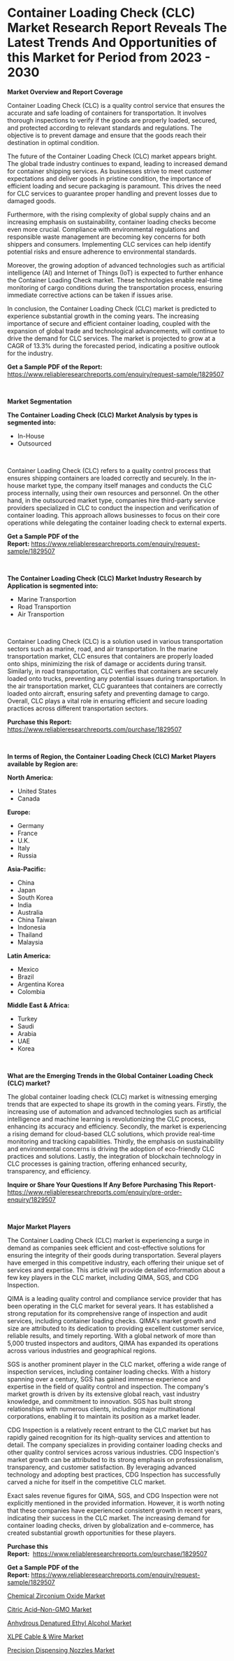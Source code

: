 <p><h1>Container Loading Check (CLC) Market Research Report Reveals The Latest Trends And Opportunities of this Market for Period from 2023 - 2030</h1></p><p><strong>Market Overview and Report Coverage</strong></p>
<p><p>Container Loading Check (CLC) is a quality control service that ensures the accurate and safe loading of containers for transportation. It involves thorough inspections to verify if the goods are properly loaded, secured, and protected according to relevant standards and regulations. The objective is to prevent damage and ensure that the goods reach their destination in optimal condition.</p><p>The future of the Container Loading Check (CLC) market appears bright. The global trade industry continues to expand, leading to increased demand for container shipping services. As businesses strive to meet customer expectations and deliver goods in pristine condition, the importance of efficient loading and secure packaging is paramount. This drives the need for CLC services to guarantee proper handling and prevent losses due to damaged goods.</p><p>Furthermore, with the rising complexity of global supply chains and an increasing emphasis on sustainability, container loading checks become even more crucial. Compliance with environmental regulations and responsible waste management are becoming key concerns for both shippers and consumers. Implementing CLC services can help identify potential risks and ensure adherence to environmental standards.</p><p>Moreover, the growing adoption of advanced technologies such as artificial intelligence (AI) and Internet of Things (IoT) is expected to further enhance the Container Loading Check market. These technologies enable real-time monitoring of cargo conditions during the transportation process, ensuring immediate corrective actions can be taken if issues arise.</p><p>In conclusion, the Container Loading Check (CLC) market is predicted to experience substantial growth in the coming years. The increasing importance of secure and efficient container loading, coupled with the expansion of global trade and technological advancements, will continue to drive the demand for CLC services. The market is projected to grow at a CAGR of 13.3% during the forecasted period, indicating a positive outlook for the industry.</p></p>
<p><strong>Get a Sample PDF of the Report:</strong> <a href="https://www.reliableresearchreports.com/enquiry/request-sample/1829507">https://www.reliableresearchreports.com/enquiry/request-sample/1829507</a></p>
<p>&nbsp;</p>
<p><strong>Market Segmentation</strong></p>
<p><strong>The Container Loading Check (CLC) Market Analysis by types is segmented into:</strong></p>
<p><ul><li>In-House</li><li>Outsourced</li></ul></p>
<p>&nbsp;</p>
<p><p>Container Loading Check (CLC) refers to a quality control process that ensures shipping containers are loaded correctly and securely. In the in-house market type, the company itself manages and conducts the CLC process internally, using their own resources and personnel. On the other hand, in the outsourced market type, companies hire third-party service providers specialized in CLC to conduct the inspection and verification of container loading. This approach allows businesses to focus on their core operations while delegating the container loading check to external experts.</p></p>
<p><strong>Get a Sample PDF of the Report:</strong>&nbsp;<a href="https://www.reliableresearchreports.com/enquiry/request-sample/1829507">https://www.reliableresearchreports.com/enquiry/request-sample/1829507</a></p>
<p>&nbsp;</p>
<p><strong>The Container Loading Check (CLC) Market Industry Research by Application is segmented into:</strong></p>
<p><ul><li>Marine Transportion</li><li>Road Transportion</li><li>Air Transportion</li></ul></p>
<p>&nbsp;</p>
<p><p>Container Loading Check (CLC) is a solution used in various transportation sectors such as marine, road, and air transportation. In the marine transportation market, CLC ensures that containers are properly loaded onto ships, minimizing the risk of damage or accidents during transit. Similarly, in road transportation, CLC verifies that containers are securely loaded onto trucks, preventing any potential issues during transportation. In the air transportation market, CLC guarantees that containers are correctly loaded onto aircraft, ensuring safety and preventing damage to cargo. Overall, CLC plays a vital role in ensuring efficient and secure loading practices across different transportation sectors.</p></p>
<p><strong>Purchase this Report:</strong>&nbsp; <a href="https://www.reliableresearchreports.com/purchase/1829507">https://www.reliableresearchreports.com/purchase/1829507</a></p>
<p>&nbsp;</p>
<p><strong>In terms of Region, the Container Loading Check (CLC) Market Players available by Region are:</strong></p>
<p>
    <p> <strong> North America: </strong>
        <ul>
            <li>United States</li>
            <li>Canada</li>
        </ul>
        </p> 
    <p> <strong> Europe: </strong>
        <ul>
            <li>Germany</li>
            <li>France</li>
            <li>U.K.</li>
            <li>Italy</li>
            <li>Russia</li>
        </ul>
        </p> 
    <p> <strong> Asia-Pacific: </strong>
        <ul>
            <li>China</li>
            <li>Japan</li>
            <li>South Korea</li>
            <li>India</li>
            <li>Australia</li>
            <li>China Taiwan</li>
            <li>Indonesia</li>
            <li>Thailand</li>
            <li>Malaysia</li>
        </ul>
        </p> 
    <p> <strong> Latin America: </strong>
        <ul>
            <li>Mexico</li>
            <li>Brazil</li>
            <li>Argentina Korea</li>
            <li>Colombia</li>
        </ul>
        </p> 
    <p> <strong> Middle East & Africa: </strong>
        <ul>
            <li>Turkey</li>
            <li>Saudi</li>
            <li>Arabia</li>
            <li>UAE</li>
            <li>Korea</li>
        </ul>
    </p>
    </p>
<p>&nbsp;</p>
<p><strong>What are the Emerging Trends in the Global Container Loading Check (CLC) market?</strong></p>
<p><p>The global container loading check (CLC) market is witnessing emerging trends that are expected to shape its growth in the coming years. Firstly, the increasing use of automation and advanced technologies such as artificial intelligence and machine learning is revolutionizing the CLC process, enhancing its accuracy and efficiency. Secondly, the market is experiencing a rising demand for cloud-based CLC solutions, which provide real-time monitoring and tracking capabilities. Thirdly, the emphasis on sustainability and environmental concerns is driving the adoption of eco-friendly CLC practices and solutions. Lastly, the integration of blockchain technology in CLC processes is gaining traction, offering enhanced security, transparency, and efficiency.</p></p>
<p><strong>Inquire or Share Your Questions If Any Before Purchasing This Report</strong>- <a href="https://www.reliableresearchreports.com/enquiry/pre-order-enquiry/1829507">https://www.reliableresearchreports.com/enquiry/pre-order-enquiry/1829507</a></p>
<p>&nbsp;</p>
<p><strong>Major Market Players</strong></p>
<p><p>The Container Loading Check (CLC) market is experiencing a surge in demand as companies seek efficient and cost-effective solutions for ensuring the integrity of their goods during transportation. Several players have emerged in this competitive industry, each offering their unique set of services and expertise. This article will provide detailed information about a few key players in the CLC market, including QIMA, SGS, and CDG Inspection.</p><p>QIMA is a leading quality control and compliance service provider that has been operating in the CLC market for several years. It has established a strong reputation for its comprehensive range of inspection and audit services, including container loading checks. QIMA's market growth and size are attributed to its dedication to providing excellent customer service, reliable results, and timely reporting. With a global network of more than 5,000 trusted inspectors and auditors, QIMA has expanded its operations across various industries and geographical regions.</p><p>SGS is another prominent player in the CLC market, offering a wide range of inspection services, including container loading checks. With a history spanning over a century, SGS has gained immense experience and expertise in the field of quality control and inspection. The company's market growth is driven by its extensive global reach, vast industry knowledge, and commitment to innovation. SGS has built strong relationships with numerous clients, including major multinational corporations, enabling it to maintain its position as a market leader.</p><p>CDG Inspection is a relatively recent entrant to the CLC market but has rapidly gained recognition for its high-quality services and attention to detail. The company specializes in providing container loading checks and other quality control services across various industries. CDG Inspection's market growth can be attributed to its strong emphasis on professionalism, transparency, and customer satisfaction. By leveraging advanced technology and adopting best practices, CDG Inspection has successfully carved a niche for itself in the competitive CLC market.</p><p>Exact sales revenue figures for QIMA, SGS, and CDG Inspection were not explicitly mentioned in the provided information. However, it is worth noting that these companies have experienced consistent growth in recent years, indicating their success in the CLC market. The increasing demand for container loading checks, driven by globalization and e-commerce, has created substantial growth opportunities for these players.</p></p>
<p><strong>Purchase this Report:</strong>&nbsp;&nbsp;<a href="https://www.reliableresearchreports.com/purchase/1829507">https://www.reliableresearchreports.com/purchase/1829507</a></p>
<p></p>
<p><strong>Get a Sample PDF of the Report:</strong>&nbsp;<a href="https://www.reliableresearchreports.com/enquiry/request-sample/1829507">https://www.reliableresearchreports.com/enquiry/request-sample/1829507</a></p>
<p><p><a href="https://github.com/provorikovar/Market-Research-Report-List-1/blob/main/chemical-zirconium-oxide-market.md">Chemical Zirconium Oxide Market</a></p><p><a href="https://medium.com/@noewwade60/citric-acid-ndash-non-gmo-market-insights-into-market-cagr-market-trends-and-growth-strategies-f6f7332ea129">Citric Acid–Non-GMO Market</a></p><p><a href="https://medium.com/@smithazim89098/anhydrous-denatured-ethyl-alcohol-market-exploring-market-share-market-trends-and-future-growth-53e1587a1f3c">Anhydrous Denatured Ethyl Alcohol Market</a></p><p><a href="https://github.com/kipkeeva/Market-Research-Report-List-1/blob/main/xlpe-cable-wire-market.md">XLPE Cable & Wire Market</a></p><p><a href="https://www.linkedin.com/pulse/precision-dispensing-nozzles-market-challenges-opportunities/">Precision Dispensing Nozzles Market</a></p></p>